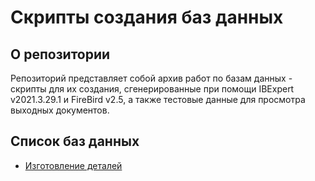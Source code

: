 # Скрипты создания баз данных

## О репозитории

Репозиторий представляет собой архив работ по базам данных - скрипты для их создания, сгенерированные при помощи IBExpert v2021.3.29.1 и FireBird v2.5, а также тестовые данные для просмотра выходных документов.

## Список баз данных

- [Изготовление деталей](parts/README.md)
